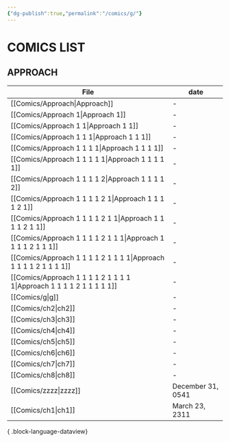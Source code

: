 ```yaml
---
{"dg-publish":true,"permalink":"/comics/g/"}
---
```


# COMICS LIST
## APPROACH
| File                                                                     | date              |
| ------------------------------------------------------------------------ | ----------------- |
| [[Comics/Approach\|Approach]]                                         | \-                |
| [[Comics/Approach 1\|Approach 1]]                                     | \-                |
| [[Comics/Approach 1 1\|Approach 1 1]]                                 | \-                |
| [[Comics/Approach 1 1 1\|Approach 1 1 1]]                             | \-                |
| [[Comics/Approach 1 1 1 1\|Approach 1 1 1 1]]                         | \-                |
| [[Comics/Approach 1 1 1 1 1\|Approach 1 1 1 1 1]]                     | \-                |
| [[Comics/Approach 1 1 1 1 2\|Approach 1 1 1 1 2]]                     | \-                |
| [[Comics/Approach 1 1 1 1 2 1\|Approach 1 1 1 1 2 1]]                 | \-                |
| [[Comics/Approach 1 1 1 1 2 1 1\|Approach 1 1 1 1 2 1 1]]             | \-                |
| [[Comics/Approach 1 1 1 1 2 1 1 1\|Approach 1 1 1 1 2 1 1 1]]         | \-                |
| [[Comics/Approach 1 1 1 1 2 1 1 1 1\|Approach 1 1 1 1 2 1 1 1 1]]     | \-                |
| [[Comics/Approach 1 1 1 1 2 1 1 1 1 1\|Approach 1 1 1 1 2 1 1 1 1 1]] | \-                |
| [[Comics/g\|g]]                                                       | \-                |
| [[Comics/ch2\|ch2]]                                                   | \-                |
| [[Comics/ch3\|ch3]]                                                   | \-                |
| [[Comics/ch4\|ch4]]                                                   | \-                |
| [[Comics/ch5\|ch5]]                                                   | \-                |
| [[Comics/ch6\|ch6]]                                                   | \-                |
| [[Comics/ch7\|ch7]]                                                   | \-                |
| [[Comics/ch8\|ch8]]                                                   | \-                |
| [[Comics/zzzz\|zzzz]]                                                 | December 31, 0541 |
| [[Comics/ch1\|ch1]]                                                   | March 23, 2311    |

{ .block-language-dataview}


